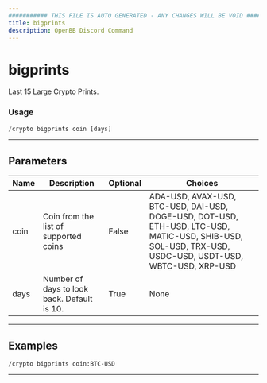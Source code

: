 ```yaml
---
########### THIS FILE IS AUTO GENERATED - ANY CHANGES WILL BE VOID ###########
title: bigprints
description: OpenBB Discord Command
---
```


# bigprints

Last 15 Large Crypto Prints.

### Usage

```python wordwrap
/crypto bigprints coin [days]
```

---

## Parameters

| Name | Description | Optional | Choices |
| ---- | ----------- | -------- | ------- |
| coin | Coin from the list of supported coins | False | ADA-USD, AVAX-USD, BTC-USD, DAI-USD, DOGE-USD, DOT-USD, ETH-USD, LTC-USD, MATIC-USD, SHIB-USD, SOL-USD, TRX-USD, USDC-USD, USDT-USD, WBTC-USD, XRP-USD |
| days | Number of days to look back. Default is 10. | True | None |


---

## Examples

```
/crypto bigprints coin:BTC-USD
```

---
